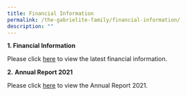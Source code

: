 ```yaml
---
title: Financial Information
permalink: /the-gabrielite-family/financial-information/
description: ""
---
```


**1\. Financial Information**

Please click [here](https://www.moe.gov.sg/about-us/organisation-structure/fpd/financial-summary) to view the latest financial information.  

  

**2.** **Annual Report 2021**  

Please click [here](https://www-stgabrielspri-moe-edu-sg-admin.cwp.sg/qql/slot/u173/About%20Us/Financial%20Information/Annual%20Report%202021.pdf) to view the Annual Report 2021.